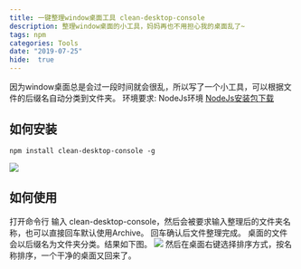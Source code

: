 ```yaml
---
title: 一键整理window桌面工具 clean-desktop-console
description: 整理window桌面的小工具，妈妈再也不用担心我的桌面乱了~
tags: npm
categories: Tools
date: "2019-07-25"
hide:  true
---
```


因为window桌面总是会过一段时间就会很乱，所以写了一个小工具，可以根据文件的后缀名自动分类到文件夹。
环境要求: NodeJs环境 [NodeJs安装包下载](https://nodejs.org/zh-cn/download/)

## 如何安装
```
npm install clean-desktop-console -g
```
![](https://upyun.afunny.top/202501102332446.gif)
## 如何使用
打开命令行 输入 clean-desktop-console，然后会被要求输入整理后的文件夹名称，也可以直接回车默认使用Archive。
回车确认后文件整理完成。
桌面的文件会以后缀名为文件夹分类。结果如下图。
![](https://upyun.afunny.top/202501102332168.png)
然后在桌面右键选择排序方式，按名称排序，一个干净的桌面又回来了。
